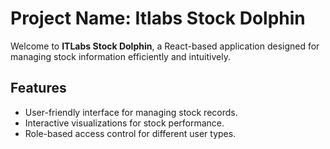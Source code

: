 # Project Name: Itlabs Stock Dolphin

Welcome to **ITLabs Stock Dolphin**, a React-based application designed for managing stock information efficiently and intuitively.

## Features
- User-friendly interface for managing stock records.
- Interactive visualizations for stock performance.
- Role-based access control for different user types.
